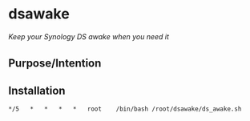 # dsawake
###### Keep your Synology DS awake when you need it

## Purpose/Intention


## Installation

```
*/5   *   *   *   *   root    /bin/bash /root/dsawake/ds_awake.sh
```
